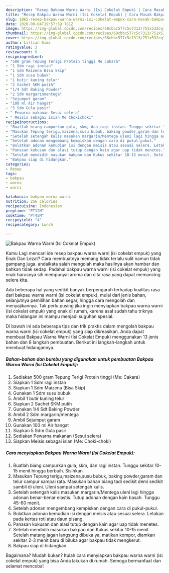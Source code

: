 ```yaml
---
description: "Resep Bakpau Warna Warni (Isi Cokelat Empuk) | Cara Masak Bakpau Warna Warni (Isi Cokelat Empuk) Yang Enak Dan Mudah"
title: "Resep Bakpau Warna Warni (Isi Cokelat Empuk) | Cara Masak Bakpau Warna Warni (Isi Cokelat Empuk) Yang Enak Dan Mudah"
slug: 1065-resep-bakpau-warna-warni-isi-cokelat-empuk-cara-masak-bakpau-warna-warni-isi-cokelat-empuk-yang-enak-dan-mudah
date: 2020-09-04T19:57:59.781Z
image: https://img-global.cpcdn.com/recipes/68cbbc577c5c7313/751x532cq70/bakpau-warna-warni-isi-cokelat-empuk-foto-resep-utama.jpg
thumbnail: https://img-global.cpcdn.com/recipes/68cbbc577c5c7313/751x532cq70/bakpau-warna-warni-isi-cokelat-empuk-foto-resep-utama.jpg
cover: https://img-global.cpcdn.com/recipes/68cbbc577c5c7313/751x532cq70/bakpau-warna-warni-isi-cokelat-empuk-foto-resep-utama.jpg
author: Lillian Sims
ratingvalue: 3
reviewcount: 9
recipeingredient:
- "500 gram Tepung Terigi Protein tinggi Me Cakara"
- "1 Sdm ragi instan"
- "1 Sdm Maizena Bisa Skip"
- "1 Sdm susu bubuk"
- "1 butir kuning telur"
- "2 Sachet SKM putih"
- "1/4 Sdt Baking Powder"
- "2 Sdm margarinmentega"
- "Sejumput garam"
- "100 ml Air hangat"
- "5 Sdm Gula pasir"
- " Pewarna makanan Sesui selera"
- " Meisis sebagai isian Me Chokichoki"
recipeinstructions:
- "Buatlah biang campurkan gula, skm, dan ragi instan. Tunggu sekitar 10-15 menit hingga berbuih. Sisihkan"
- "Masukan Tepung terigu,maizena,susu bubuk, baking powder,garam dan telur campur sampai rata. Masukan bahan biang tadi sedikit demi sedikit sambil di uleni. Uleni sampai setengah kalis."
- "Setelah setengah kalis masukan margarin/Mentega uleni lagi hingga adonan benar-benar elastis. Tutup adonan dengan kain basah. Tunggu 45-60 menit."
- "Setelah adonan mengembang kempiskan dengan cara di pukul-pukul."
- "Bulatkan adonan kemudian isi dengan meisis atau sesuai selera. Letakan pada kertas roti atau daun pisang."
- "Panasan kukusan dan alasi tutup dengan kain agar uap tidak menetes."
- "Setelah mendidih masukan bakpao dan Kukus sekitar 10-15 menit. Setelah matang jagan langsung dibuka ya, matikan kompor, diamkan sekitar 2-3 menit baru di biluka agar bakpau tidak mengkerut."
- "Bakpau siap di hidangkan."
categories:
- Resep
tags:
- bakpau
- warna
- warni

katakunci: bakpau warna warni 
nutrition: 256 calories
recipecuisine: Indonesian
preptime: "PT12M"
cooktime: "PT45M"
recipeyield: "4"
recipecategory: Lunch

---
```



![Bakpau Warna Warni (Isi Cokelat Empuk)](https://img-global.cpcdn.com/recipes/68cbbc577c5c7313/751x532cq70/bakpau-warna-warni-isi-cokelat-empuk-foto-resep-utama.jpg)

Kamu Lagi mencari ide resep bakpau warna warni (isi cokelat empuk) yang Enak Dan Lezat? Cara membuatnya memang tidak terlalu sulit namun tidak gampang juga. andaikata salah mengolah maka hasilnya akan hambar dan bahkan tidak sedap. Padahal bakpau warna warni (isi cokelat empuk) yang enak harusnya sih mempunyai aroma dan cita rasa yang dapat memancing selera kita.

Ada beberapa hal yang sedikit banyak berpengaruh terhadap kualitas rasa dari bakpau warna warni (isi cokelat empuk), mulai dari jenis bahan, selanjutnya pemilihan bahan segar, hingga cara mengolah dan menyajikannya. Tak perlu pusing jika ingin menyiapkan bakpau warna warni (isi cokelat empuk) yang enak di rumah, karena asal sudah tahu triknya maka hidangan ini mampu menjadi suguhan spesial.




Di bawah ini ada beberapa tips dan trik praktis dalam mengolah bakpau warna warni (isi cokelat empuk) yang siap dikreasikan. Anda dapat membuat Bakpau Warna Warni (Isi Cokelat Empuk) menggunakan 13 jenis bahan dan 8 langkah pembuatan. Berikut ini langkah-langkah untuk membuat hidangannya.

<!--inarticleads1-->

##### Bahan-bahan dan bumbu yang digunakan untuk pembuatan Bakpau Warna Warni (Isi Cokelat Empuk):

1. Sediakan 500 gram Tepung Terigi Protein tinggi (Me: Cakara)
1. Siapkan 1 Sdm ragi instan
1. Siapkan 1 Sdm Maizena (Bisa Skip)
1. Gunakan 1 Sdm susu bubuk
1. Ambil 1 butir kuning telur
1. Siapkan 2 Sachet SKM putih
1. Gunakan 1/4 Sdt Baking Powder
1. Ambil 2 Sdm margarin/mentega
1. Ambil Sejumput garam
1. Gunakan 100 ml Air hangat
1. Siapkan 5 Sdm Gula pasir
1. Sediakan  Pewarna makanan (Sesui selera)
1. Siapkan  Meisis sebagai isian (Me: Choki-choki)




<!--inarticleads2-->

##### Cara menyiapkan Bakpau Warna Warni (Isi Cokelat Empuk):

1. Buatlah biang campurkan gula, skm, dan ragi instan. Tunggu sekitar 10-15 menit hingga berbuih. Sisihkan
1. Masukan Tepung terigu,maizena,susu bubuk, baking powder,garam dan telur campur sampai rata. Masukan bahan biang tadi sedikit demi sedikit sambil di uleni. Uleni sampai setengah kalis.
1. Setelah setengah kalis masukan margarin/Mentega uleni lagi hingga adonan benar-benar elastis. Tutup adonan dengan kain basah. Tunggu 45-60 menit.
1. Setelah adonan mengembang kempiskan dengan cara di pukul-pukul.
1. Bulatkan adonan kemudian isi dengan meisis atau sesuai selera. Letakan pada kertas roti atau daun pisang.
1. Panasan kukusan dan alasi tutup dengan kain agar uap tidak menetes.
1. Setelah mendidih masukan bakpao dan Kukus sekitar 10-15 menit. Setelah matang jagan langsung dibuka ya, matikan kompor, diamkan sekitar 2-3 menit baru di biluka agar bakpau tidak mengkerut.
1. Bakpau siap di hidangkan.




Bagaimana? Mudah bukan? Itulah cara menyiapkan bakpau warna warni (isi cokelat empuk) yang bisa Anda lakukan di rumah. Semoga bermanfaat dan selamat mencoba!
